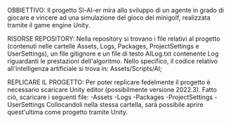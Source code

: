 OBBIETTIVO:
Il progetto Sl-AI-er mira allo sviluppo di un agente in grado di giocare e vincere ad una simulazione del gioco del minigolf, realizzata tramite il game engine Unity.

RISORSE REPOSITORY:
Nella repository si trovano i file relativi al progetto (contenuti nelle cartelle Assets, Logs, Packages, ProjectSettings e UserSettings), un file gitignore e un file di testo AILog.txt contenente Log riguardanti le prestazioni dell'algoritmo. Nello specifico, il codice relativo all'intelligenza artificiale si trova in: Assets/Scripts/AI;

REPLICARE IL PROGETTO:
Per poter replicare fedelmente il progetto è necessario scaricare Unity editor (possibilmente versione 2022.3). Fatto ciò, scaricare i seguenti file:
-Assets
-Logs
-Packages
-ProjectSettings
-UserSettings
Collocandoli nella stessa cartella, sarà possibile aprire quest'ultima come progetto tramite Unity.
